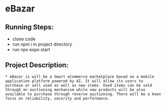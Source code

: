 # eBazar
## Running Steps:
  * clone code
  * run npm i in project directory
  * run npx expo start<br/>
## Project Description:
    * eBazar is will be a Smart eCommerce marketplace based on a mobile application platform powered by AI. It will allow its users to purchase or sell used as well as new items. Used items can be sold through an auctioning mechanism while new products will be also available to purchase through reverse auctioning. There will be a keen focus on reliability, security and performance.
